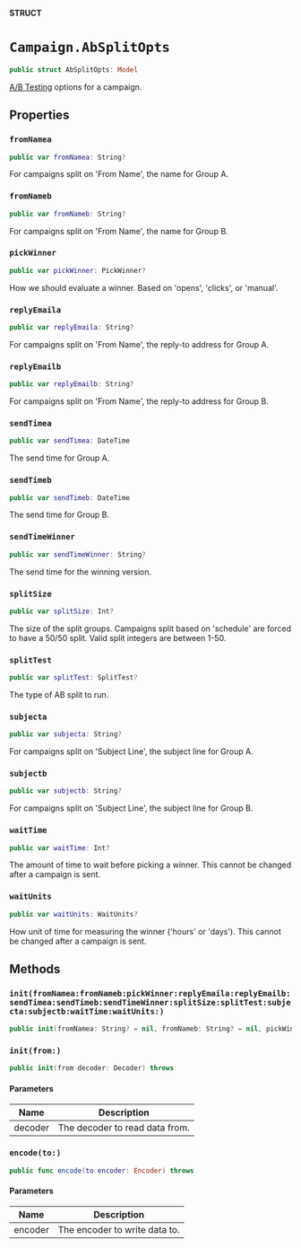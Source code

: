 **STRUCT**

# `Campaign.AbSplitOpts`

```swift
public struct AbSplitOpts: Model
```

[A/B Testing](https://mailchimp.com/help/about-ab-testing-campaigns/) options for a campaign.

## Properties
### `fromNamea`

```swift
public var fromNamea: String?
```

For campaigns split on 'From Name', the name for Group A.

### `fromNameb`

```swift
public var fromNameb: String?
```

For campaigns split on 'From Name', the name for Group B.

### `pickWinner`

```swift
public var pickWinner: PickWinner?
```

How we should evaluate a winner. Based on 'opens', 'clicks', or 'manual'.

### `replyEmaila`

```swift
public var replyEmaila: String?
```

For campaigns split on 'From Name', the reply-to address for Group A.

### `replyEmailb`

```swift
public var replyEmailb: String?
```

For campaigns split on 'From Name', the reply-to address for Group B.

### `sendTimea`

```swift
public var sendTimea: DateTime
```

The send time for Group A.

### `sendTimeb`

```swift
public var sendTimeb: DateTime
```

The send time for Group B.

### `sendTimeWinner`

```swift
public var sendTimeWinner: String?
```

The send time for the winning version.

### `splitSize`

```swift
public var splitSize: Int?
```

The size of the split groups. Campaigns split based on 'schedule' are forced to have a 50/50 split. Valid split integers are between 1-50.

### `splitTest`

```swift
public var splitTest: SplitTest?
```

The type of AB split to run.

### `subjecta`

```swift
public var subjecta: String?
```

For campaigns split on 'Subject Line', the subject line for Group A.

### `subjectb`

```swift
public var subjectb: String?
```

For campaigns split on 'Subject Line', the subject line for Group B.

### `waitTime`

```swift
public var waitTime: Int?
```

The amount of time to wait before picking a winner. This cannot be changed after a campaign is sent.

### `waitUnits`

```swift
public var waitUnits: WaitUnits?
```

How unit of time for measuring the winner ('hours' or 'days'). This cannot be changed after a campaign is sent.

## Methods
### `init(fromNamea:fromNameb:pickWinner:replyEmaila:replyEmailb:sendTimea:sendTimeb:sendTimeWinner:splitSize:splitTest:subjecta:subjectb:waitTime:waitUnits:)`

```swift
public init(fromNamea: String? = nil, fromNameb: String? = nil, pickWinner: PickWinner? = nil, replyEmaila: String? = nil, replyEmailb: String? = nil, sendTimea: Date? = nil, sendTimeb: Date? = nil, sendTimeWinner: String? = nil, splitSize: Int? = nil, splitTest: SplitTest? = nil, subjecta: String? = nil, subjectb: String? = nil, waitTime: Int? = nil, waitUnits: WaitUnits? = nil)
```

### `init(from:)`

```swift
public init(from decoder: Decoder) throws
```

#### Parameters

| Name | Description |
| ---- | ----------- |
| decoder | The decoder to read data from. |

### `encode(to:)`

```swift
public func encode(to encoder: Encoder) throws
```

#### Parameters

| Name | Description |
| ---- | ----------- |
| encoder | The encoder to write data to. |